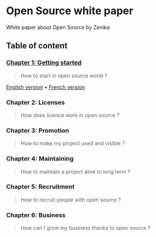 # Open Source white paper

White paper about Open Source by Zenika

## Table of content

### [Chapter 1: Getting started](01-getting-started.md)
> How to start in open source world ?

[English version](en/01-getting-started.md) • [French version](fr/01-getting-started.md)

### Chapter 2: Licenses
> How does licence work in open source ?

### Chapter 3: Promotion
> How to make my project used and visible ?

### Chapter 4: Maintaining
> How to maintain a project alive to long term ?

### Chapter 5: Recruitment
> How to recruit people with open source ?

### Chapter 6: Business
> How can I grow my business thanks to open source ?
